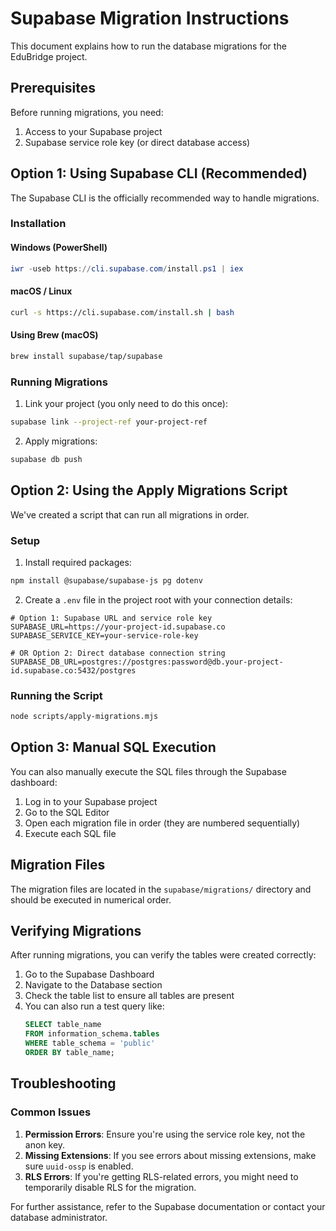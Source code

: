 # Supabase Migration Instructions

This document explains how to run the database migrations for the EduBridge project.

## Prerequisites

Before running migrations, you need:

1. Access to your Supabase project
2. Supabase service role key (or direct database access)

## Option 1: Using Supabase CLI (Recommended)

The Supabase CLI is the officially recommended way to handle migrations.

### Installation

#### Windows (PowerShell)

```powershell
iwr -useb https://cli.supabase.com/install.ps1 | iex
```

#### macOS / Linux

```bash
curl -s https://cli.supabase.com/install.sh | bash
```

#### Using Brew (macOS)

```bash
brew install supabase/tap/supabase
```

### Running Migrations

1. Link your project (you only need to do this once):

```bash
supabase link --project-ref your-project-ref
```

2. Apply migrations:

```bash
supabase db push
```

## Option 2: Using the Apply Migrations Script

We've created a script that can run all migrations in order.

### Setup

1. Install required packages:

```bash
npm install @supabase/supabase-js pg dotenv
```

2. Create a `.env` file in the project root with your connection details:

```
# Option 1: Supabase URL and service role key
SUPABASE_URL=https://your-project-id.supabase.co
SUPABASE_SERVICE_KEY=your-service-role-key

# OR Option 2: Direct database connection string
SUPABASE_DB_URL=postgres://postgres:password@db.your-project-id.supabase.co:5432/postgres
```

### Running the Script

```bash
node scripts/apply-migrations.mjs
```

## Option 3: Manual SQL Execution

You can also manually execute the SQL files through the Supabase dashboard:

1. Log in to your Supabase project
2. Go to the SQL Editor
3. Open each migration file in order (they are numbered sequentially)
4. Execute each SQL file

## Migration Files

The migration files are located in the `supabase/migrations/` directory and should be executed in numerical order.

## Verifying Migrations

After running migrations, you can verify the tables were created correctly:

1. Go to the Supabase Dashboard
2. Navigate to the Database section
3. Check the table list to ensure all tables are present
4. You can also run a test query like:
   ```sql
   SELECT table_name
   FROM information_schema.tables
   WHERE table_schema = 'public'
   ORDER BY table_name;
   ```

## Troubleshooting

### Common Issues

1. **Permission Errors**: Ensure you're using the service role key, not the anon key.
2. **Missing Extensions**: If you see errors about missing extensions, make sure `uuid-ossp` is enabled.
3. **RLS Errors**: If you're getting RLS-related errors, you might need to temporarily disable RLS for the migration.

For further assistance, refer to the Supabase documentation or contact your database administrator.
